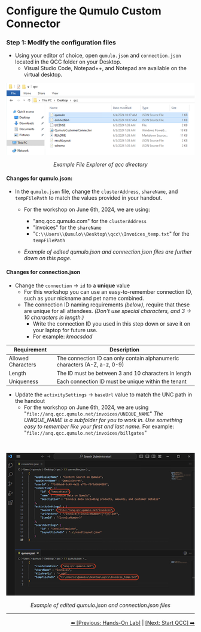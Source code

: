 # Configure the Qumulo Custom Connector

### Step 1: Modify the configuration files 

- Using your editor of choice, open `qumulo.json` and `connection.json` located in the QCC folder on your Desktop.
   - Visual Studio Code, Notepad++, and Notepad are available on the virtual desktop.

<p align="center">
  <img src="https://github.com/Qumulo/QumuloCustomConnector/blob/main/workshop/images/explorer-showing-json-files.png" alt="File Explorer Example">
</p>
<p align="center">
  <em>Example File Explorer of qcc directory</em>
</p>

#### Changes for **qumulo.json:**

- In the `qumulo.json` file, change the `clusterAddress`, `shareName`, and `tempFilePath` to match the values provided in your handout.
    - For the workshop on June 6th, 2024, we are using:
        - "anq.qcc.qumulo.com" for the `clusterAddress`
        - "invoices" for the `shareName`
        - "`C:\\Users\\Qumulo\\Desktop\\qcc\\Invoices_temp.txt`" for the `tempFilePath`

    - *Example of edited qumulo.json and connection.json files are further down on this page.* 

#### Changes for **connection.json**

- Change the `connection` -> `id` to a **unique** value
   - For this workshop you can use an easy-to-remember connection ID, such as your nickname and pet name combined.
   - The connection ID naming requirements *(below)*, require that these are unique for all attendees. *(Don't use special characters, and 3 -> 10 characters in length.)*
      - Write the connection ID you used in this step down or save it on your laptop for future use.
      - For example: *kmacsdad*

|Requirement|Description  |
|--|--|
|Allowed Characters|The connection ID can only contain alphanumeric characters (A-Z, a-z, 0-9)  |
| Length | The ID must be between 3 and 10 characters in length |
| Uniqueness | Each connection ID must be unique within the tenant |

  - Update the `activitySettings` -> `baseUrl` value to match the UNC path in the handout
    - For the workshop on June 6th, 2024, we are using "`file://anq.qcc.qumulo.net/invoices/UNIQUE_NAME`"
        *The UNIQUE_NAME is a subfolder for you to work in. Use something easy to remember like your first and last name.*
        For example: "`file://anq.qcc.qumulo.net/invoices/billgates`"
<br>


<p align="center">
  <img src="https://github.com/Qumulo/QumuloCustomConnector/blob/main/workshop/images/qcc-workshop-vscode-jsons.png" alt="Example of edited config files">
</p>
<p align="center">
  <em>Example of edited qumulo.json and connection.json files</em>
</p>

---
<div align="right">
  <a href="qcc-workshop-holstart.md">⬅️ [Previous: Hands-On Lab]</a> | <a href="qcc-workshop-startqcc.md">[Next: Start QCC] ➡️ </a>
</div>
